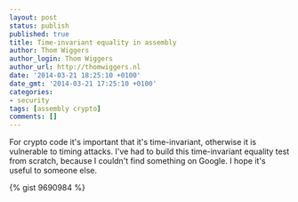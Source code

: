 ```yaml
---
layout: post
status: publish
published: true
title: Time-invariant equality in assembly
author: Thom Wiggers
author_login: Thom Wiggers
author_url: http://thomwiggers.nl
date: '2014-03-21 18:25:10 +0100'
date_gmt: '2014-03-21 17:25:10 +0100'
categories:
- security
tags: [assembly crypto]
comments: []
---
```

<p>For crypto code it's important that it's time-invariant, otherwise it is vulnerable to timing attacks. I've had to build this time-invariant equality test from scratch, because I couldn't find something on Google. I hope it's useful to someone else. </p>

{% gist 9690984 %}
